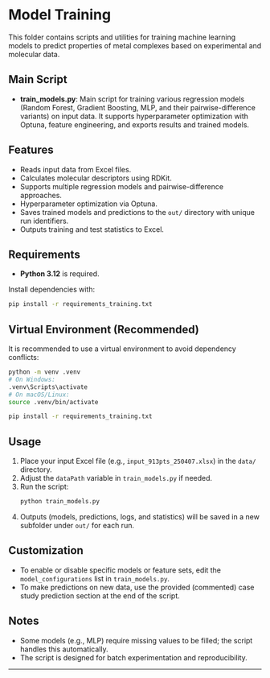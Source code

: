 # Model Training

This folder contains scripts and utilities for training machine learning models to predict properties of metal complexes based on experimental and molecular data.

## Main Script

- **train_models.py**: Main script for training various regression models (Random Forest, Gradient Boosting, MLP, and their pairwise-difference variants) on input data. It supports hyperparameter optimization with Optuna, feature engineering, and exports results and trained models.

## Features

- Reads input data from Excel files.
- Calculates molecular descriptors using RDKit.
- Supports multiple regression models and pairwise-difference approaches.
- Hyperparameter optimization via Optuna.
- Saves trained models and predictions to the `out/` directory with unique run identifiers.
- Outputs training and test statistics to Excel.

## Requirements

- **Python 3.12** is required.

Install dependencies with:
```bash
pip install -r requirements_training.txt
```

## Virtual Environment (Recommended)

It is recommended to use a virtual environment to avoid dependency conflicts:

```bash
python -m venv .venv
# On Windows:
.venv\Scripts\activate
# On macOS/Linux:
source .venv/bin/activate

pip install -r requirements_training.txt
```

## Usage

1. Place your input Excel file (e.g., `input_913pts_250407.xlsx`) in the `data/` directory.
2. Adjust the `dataPath` variable in `train_models.py` if needed.
3. Run the script:
   ```bash
   python train_models.py
   ```
4. Outputs (models, predictions, logs, and statistics) will be saved in a new subfolder under `out/` for each run.

## Customization

- To enable or disable specific models or feature sets, edit the `model_configurations` list in `train_models.py`.
- To make predictions on new data, use the provided (commented) case study prediction section at the end of the script.

## Notes

- Some models (e.g., MLP) require missing values to be filled; the script handles this automatically.
- The script is designed for batch experimentation and reproducibility.

---

